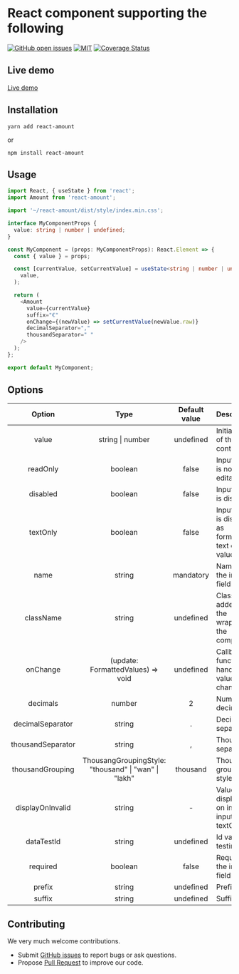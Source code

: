 # React component supporting the following

[![GitHub open issues](https://img.shields.io/github/issues/CharlesCoqueret/react-amount?style=flat-square)](https://github.com/CharlesCoqueret/react-amount/issues)
[![MIT](https://img.shields.io/npm/l/react-amount?style=flat-square)](https://github.com/CharlesCoqueret/react-amount/blob/master/LICENSE.txt)
[![Coverage Status](https://coveralls.io/repos/github/CharlesCoqueret/react-amount/badge.svg?branch=master)](https://coveralls.io/github/CharlesCoqueret/react-amount?branch=master)

## Live demo

[Live demo](https://codesandbox.io/s/demo-react-amount-640ii?file=/src/App.tsx)

## Installation

```
yarn add react-amount
```

or

```
npm install react-amount
```

## Usage

```typescript
import React, { useState } from 'react';
import Amount from 'react-amount';

import '~/react-amount/dist/style/index.min.css';

interface MyComponentProps {
  value: string | number | undefined;
}

const MyComponent = (props: MyComponentProps): React.Element => {
  const { value } = props;

  const [currentValue, setCurrentValue] = useState<string | number | undefined>(
    value,
  );

  return (
    <Amount
      value={currentValue}
      suffix="€"
      onChange={(newValue) => setCurrentValue(newValue.raw)}
      decimalSeparator=","
      thousandSeparator=" "
    />
  );
};

export default MyComponent;
```

## Options

|      Option       |                         Type                         | Default value | Description                                           |
| :---------------: | :--------------------------------------------------: | :-----------: | ----------------------------------------------------- |
|       value       |                   string \| number                   |   undefined   | Initial value of the control                          |
|     readOnly      |                       boolean                        |     false     | Input value is not editable                           |
|     disabled      |                       boolean                        |     false     | Input value is disabled                               |
|     textOnly      |                       boolean                        |     false     | Input value is displayed as formatted text only value |
|       name        |                        string                        |   mandatory   | Name of the input field                               |
|     className     |                        string                        |   undefined   | Class to be added to the wrapper of the component     |
|     onChange      |          (update: FormattedValues) => void           |   undefined   | Callback function to handle value changes             |
|     decimals      |                        number                        |       2       | Number of decimals                                    |
| decimalSeparator  |                        string                        |       .       | Decimal separator                                     |
| thousandSeparator |                        string                        |       ,       | Thousand separator                                    |
| thousandGrouping  | ThousangGroupingStyle: "thousand" \| "wan" \| "lakh" |   thousand    | Thousand grouping style                               |
| displayOnInvalid  |                        string                        |       -       | Value displayed on invalid input in textOnly          |
|    dataTestId     |                        string                        |   undefined   | Id value for testing                                  |
|     required      |                       boolean                        |     false     | Required of the input field                           |
|      prefix       |                        string                        |   undefined   | Prefix                                                |
|      suffix       |                        string                        |   undefined   | Suffix                                                |

## Contributing

We very much welcome contributions.

- Submit [GitHub issues](http://github.com/CharlesCoqueret/react-amount/issues) to report bugs or ask questions.
- Propose [Pull Request](http://github.com/CharlesCoqueret/react-amount/pulls) to improve our code.
